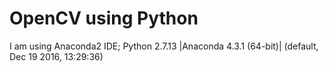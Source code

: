 # OpenCV using Python
I am using Anaconda2 IDE;  Python 2.7.13 |Anaconda 4.3.1 (64-bit)| (default, Dec 19 2016, 13:29:36)
